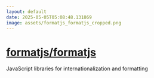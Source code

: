 ```yaml
---
layout: default
date: 2025-05-05T05:08:48.131869
image: assets/formatjs_formatjs_cropped.png
---
```


# [formatjs/formatjs](https://github.com/formatjs/formatjs)

JavaScript libraries for internationalization and formatting
